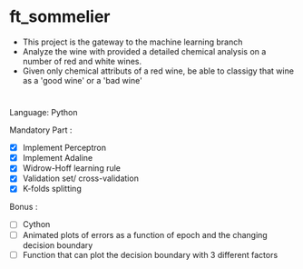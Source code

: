 # ft_sommelier
- This project is the gateway to the machine learning branch
- Analyze the wine with provided a detailed chemical analysis on a number of red and white wines.
- Given only chemical attributs of a red wine, be able to classigy that wine as a 'good wine' or a 'bad wine'

#
Language: Python

Mandatory Part :
- [X] Implement Perceptron
- [X] Implement Adaline
- [X] Widrow-Hoff learning rule
- [X] Validation set/ cross-validation
- [X] K-folds splitting

Bonus :
- [ ] Cython
- [ ] Animated plots of errors as a function of epoch and the changing decision boundary
- [ ] Function that can plot the decision boundary with 3 different factors
